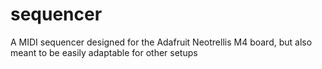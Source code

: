 # sequencer
A MIDI sequencer designed for the Adafruit Neotrellis M4 board, but also meant to be easily adaptable for other setups
